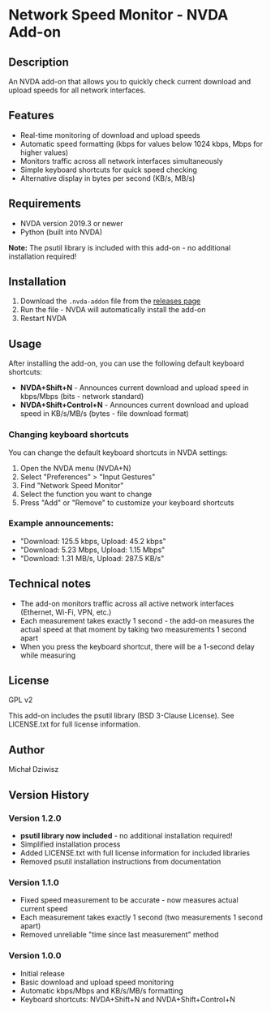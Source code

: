 # Network Speed Monitor - NVDA Add-on

## Description

An NVDA add-on that allows you to quickly check current download and upload speeds for all network interfaces.

## Features

- Real-time monitoring of download and upload speeds
- Automatic speed formatting (kbps for values below 1024 kbps, Mbps for higher values)
- Monitors traffic across all network interfaces simultaneously
- Simple keyboard shortcuts for quick speed checking
- Alternative display in bytes per second (KB/s, MB/s)

## Requirements

- NVDA version 2019.3 or newer
- Python (built into NVDA)

**Note:** The psutil library is included with this add-on - no additional installation required!

## Installation

1. Download the `.nvda-addon` file from the [releases page](https://github.com/michaldziwisz/networkSpeed/releases)
2. Run the file - NVDA will automatically install the add-on
3. Restart NVDA

## Usage

After installing the add-on, you can use the following default keyboard shortcuts:

- **NVDA+Shift+N** - Announces current download and upload speed in kbps/Mbps (bits - network standard)
- **NVDA+Shift+Control+N** - Announces current download and upload speed in KB/s/MB/s (bytes - file download format)

### Changing keyboard shortcuts

You can change the default keyboard shortcuts in NVDA settings:

1. Open the NVDA menu (NVDA+N)
2. Select "Preferences" > "Input Gestures"
3. Find "Network Speed Monitor"
4. Select the function you want to change
5. Press "Add" or "Remove" to customize your keyboard shortcuts

### Example announcements:

- "Download: 125.5 kbps, Upload: 45.2 kbps"
- "Download: 5.23 Mbps, Upload: 1.15 Mbps"
- "Download: 1.31 MB/s, Upload: 287.5 KB/s"

## Technical notes

- The add-on monitors traffic across all active network interfaces (Ethernet, Wi-Fi, VPN, etc.)
- Each measurement takes exactly 1 second - the add-on measures the actual speed at that moment by taking two measurements 1 second apart
- When you press the keyboard shortcut, there will be a 1-second delay while measuring

## License

GPL v2

This add-on includes the psutil library (BSD 3-Clause License). See LICENSE.txt for full license information.

## Author

Michał Dziwisz

## Version History

### Version 1.2.0
- **psutil library now included** - no additional installation required!
- Simplified installation process
- Added LICENSE.txt with full license information for included libraries
- Removed psutil installation instructions from documentation

### Version 1.1.0
- Fixed speed measurement to be accurate - now measures actual current speed
- Each measurement takes exactly 1 second (two measurements 1 second apart)
- Removed unreliable "time since last measurement" method

### Version 1.0.0
- Initial release
- Basic download and upload speed monitoring
- Automatic kbps/Mbps and KB/s/MB/s formatting
- Keyboard shortcuts: NVDA+Shift+N and NVDA+Shift+Control+N
